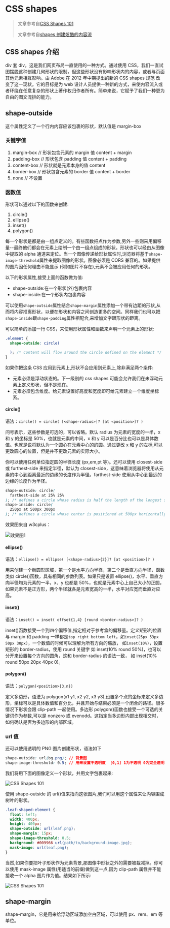 # CSS shapes

> 文章参考自[CSS Shapes 101](http://www.w3cplus.com/css3/css-shapes-101.html)
>
> 文章参考自[shapes 创建炫酷的内容流](https://juejin.im/post/5aaf9bf2f265da239f072eb6)

## CSS shapes 介绍

div 套 div，这是我们网页布局一直使用的一种方式。通过使用 CSS，我们一直试图摆脱这种创建几何形状的限制，但这些形状没有影响形状内的内容，或者与页面其他元素相互影响。由 Adobe 在 2012 年中期提出的新的 CSS shapes 规范 改变了这一现状。它的目标是为 web 设计人员提供一种新的方式，来使内容流入或者环绕在任意复杂的形状上著作权归作者所有。简单来说，它赋予了我们一种更为自由的图文混排的能力。

## shape-outside

这个属性定义了一个行内内容应该包裹的形状，默认值是 margin-box

### 关键字值

1. margin-box // 形状包含元素的 margin 值 content + margin
2. padding-box // 形状包含 padding 值 content + padding
3. content-box // 形状就是元素本身的值 content
4. border-box // 形状包含元素的 border 值 content + border
5. none // 不设置

### 函数值

形状可以通过以下的函数来创建:

1. circle()
2. ellipse()
3. inset()
4. polygon()

每一个形状是都是由一组点定义的。有些函数把点作为参数,另外一些则采用偏移量--最终他们都会在元素上绘制一个由一组点组成的形状。形状也可以经由从图像中提取的 alpha 通道来定位。当一个图像传递给形状属性时,浏览器将基于`shape-image-threshold`属性来提取图像的形状。图像必须是 CORS 兼容的。如果提供的图片因任何理由不能显示 (例如图片不存在),元素不会被应用任何的形状。

以下的形状属性,接受上面的函数做为值:

- shape-outside:在一个形状(外)包裹内容
- shape-inside:在一个形状内包裹内容

可以使用`shape-outside`属性结合`shape-margin`属性添加一个带有边距的形状,从而将内容推离形状，以便在形状和内容之间创造更多的空间。同样我们也可以把`shape-inside`跟`shape-padding`属性相配合,来增加文字跟形状的距离。

可以简单的添加一行 CSS，来使用形状属性和函数来声明一个元素上的形状:

```css
.element {
  shape-outside: circle(

  ); /* content will flow around the circle defined on the element */
}
```

如果你把这条 CSS 应用到元素上,形状不会应用到元素上,除非满足两个条件:

- 元素必须是浮动状态的。下一级别的 css shapes 可能会允许我们在未浮动元素上定义形状，但不是现在。
- 元素必须包含维度。给元素设置好高度和宽度即可给元素建立一个维度坐标系。

#### circle()

语法：`circle() = circle( [<shape-radius>]? [at <position>]? )`

问号表示，这些参数是可选的，可以省略。默认 radius 为元素的宽度的一半，x 和 y 的坐标是 50%，也就是元素的中间，x 和 y 可以是百分比也可以是具体数值。也就是说将默认为一个圆心在元素中心的的圆。通过更改 x 和 y 的左标,可以更改圆心的位置，但是并不更改元素的实际大小。

你可以使用任何单位指定圆的半径长度 (px,em,pt 等)。还可以使用 closest-side 或 furthest-side 来指定半径，默认为 closest-side，这意味着浏览器将使用从元素的中心到距离最近的边缘的长度作为半径。farthest-side 使用从中心到最远的边缘的长度作为半径。

```css
shape-outside: circle(
  farthest-side at 25% 25%
); /* defines a circle whose radius is half the length of the longest side, positioned at the point of coordinates 25% 25% on the element’s coordinate system*/
shape-inside: circle(
  250px at 500px 300px
); /* defines a circle whose center is positioned at 500px horizontally and 300px vertically, with a radius of 250px */
```

效果图来自 w3cplus：

![效果图1](http://www.w3cplus.com/sites/default/files/styles/print_image/public/blogs/2014/1405/shape-7.jpg)

#### ellipse()

语法：`ellipse() = ellipse( [<shape-radius>{2}]? [at <position>]? )`

用来创建一个椭圆形区域，第一个是水平方向半径，第二个是垂直方向半径，函数类似 circle()函数，具有相同的参数列表。如果只是设置 ellipse()，水平、垂直方向半径均为元素的一半，x、y 也都是 50%，也就是元素中心上自己大小的正圆，如果元素不是正方形，两个半径就各是元素宽高的一半，水平对应宽而垂直对应高。

#### inset()

语法：`inset() = inset( offset{1,4} [round <border-radius>]? )`

inset()函数接受一个到四个偏移值,指定相对于参考盒的偏移量。定义矩形的位置与 margin 和 padding 一样都是`top right bottom left`，如`inset(25px 53px 50px 30px)`，一个数值的时候可以理解为所有方向的缩放， 如`inset(10%)`，设置矩形的 border-radius，使用 round 关键字 如 inset(10% round 50%)，也可以分开来设置每个方向的圆角，这和 border-radius 的语法一致， 如 inset(10% round 50px 20px 40px 0)。

#### polygon()

语法：`polygon(<position>{3,n})`

定义多边形，语法为 polygon(x1 y1, x2 y2, x3 y3),设置多个点的坐标来定义多边形，坐标可以是具体数值和百分比，并且开始与结束必须是一个闭合的路径。很多情况下形状会跟 clip-path 一起使用。多边形 polygon()函数也接受一个可选的关键词作为参数,可以是 nonzero 或 evenodd。这指定当多边形内部出现相交时，如何确认是否为多边形的内部区域。

### url 值

还可以使用透明的 PNG 图片创建形状，语法如下

```css
shape-outside: url(bg.png); // 背景图
shape-image-threshold: 0.5; // 用来设置不透明度  [0,1] 1为不透明 0为完全透明
```

我们将用下面的图像定义一个形状，并用文字包裹起来:

![CSS Shapes 101](http://www.w3cplus.com/sites/default/files/styles/print_image/public/blogs/2014/1405/shape-11.jpg)

使用 shape-outside 的 url()值来指向这张图片,我们可以用这个属性来让内容围成树叶的形状。

```css
.leaf-shaped-element {
  float: left;
  width: 400px;
  height: 400px;
  shape-outside: url(leaf.png);
  shape-margin: 15px;
  shape-image-threshold: 0.5;
  background: #009966 url(path/to/background-image.jpg);
  mask-image: url(leaf.png);
}
```

当然,如果你要把叶子形状作为元素背景,那图像中形状之外的需要被裁减掉。你可以使用 mask-image 属性(用适当的前缀)做到这一点,因为 clip-path 属性并不能接收一个 alpha 图片作为值。结果如下所示:

![CSS Shapes 101](http://www.w3cplus.com/sites/default/files/styles/print_image/public/blogs/2014/1405/shape-12.jpg)

## shape-margin

shape-margin，它是用来给浮动区域添加空白区域，可以使用 px、rem、em 等单位。
